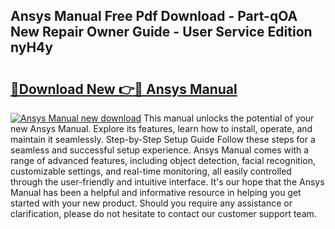 ## Ansys Manual Free Pdf Download - Part-qOA New Repair Owner Guide - User Service Edition nyH4y

# <h2><a href="http://bc28020.oget.top/?id=Ansys+Manual">🔗Download New 👉🔴 Ansys Manual</a></h2>

[![Ansys Manual new download](https://i.imgur.com/5g1atiW.png)](http://bc28020.oget.top/?id=Ansys+Manual)
This manual unlocks the potential of your new Ansys Manual. Explore its features, learn how to install, operate, and maintain it seamlessly. Step-by-Step Setup Guide Follow these steps for a seamless and successful setup experience. Ansys Manual comes with a range of advanced features, including object detection, facial recognition, customizable settings, and real-time monitoring, all easily controlled through the user-friendly and intuitive interface. It's our hope that the Ansys Manual has been a helpful and informative resource in helping you get started with your new product. Should you require any assistance or clarification, please do not hesitate to contact our customer support team.

